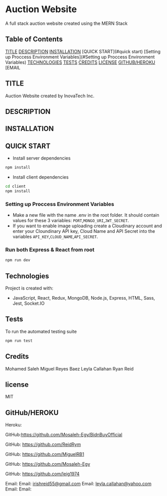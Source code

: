 # Auction Website

A full stack auction website created using the MERN Stack

<!-- ## Table of contents -->

<!-- - [Quick Start](#quick-start)
- [Technologies](#technologies)
- [Tests](#tests) -->


## Table of Contents
[TITLE](#title)
[DESCRIPTION](#description)
[INSTALLATION](#installation)
[QUICK START](#quick start)
[Setting up Proccess Environment Variables](#Setting up Proccess Environment Variables)
[TECHNOLOGIES](#technologies)
[TESTS](#tests)
[CREDITS](#credits)
[LICENSE](#license)
[GITHUB/HEROKU](#github/heroku)
[EMAIL[](#email)


## TITLE

Auction Website created by InovaTech Inc.

## DESCRIPTION


## INSTALLATION



## QUICK START

- Install server dependencies

```bash
npm install
```

- Install client dependencies

```bash
cd client
npm install
```

### Setting up Proccess Environment Variables

- Make a new file with the name .env in the root folder. It should contain values for these 3 variables: `PORT`,`MONGO_URI`,`JWT_SECRET`.
- If you want to enable image uploading create a Cloudinary account and enter your Cloundinary API key, Cloud Name and API Secret into the variables `API_KEY`,`CLOUD_NAME`,`API_SECRET`.

### Run both Express & React from root

```bash
npm run dev
```

## Technologies

Project is created with:

- JavaScript, React, Redux, MongoDB, Node.js, Express, HTML, Sass, Jest, Socket.IO

## Tests

To run the automated testing suite

```bash
npm run test
```

## Credits
Mohamed Saleh
Miguel Reyes Baez
Leyla Callahan
Ryan Reid


## license
MIT 


## GitHub/HEROKU
Heroku: 

GitHub:https://github.com/Mosaleh-Egy/BidnBuyOfficial

GitHub: https://github.com/ReidRym

GitHub: https://github.com/MiguelRB1

GitHub: https://github.com/Mosaleh-Egy

GitHub: https://github.com/leig1974

Email:
Email: irishreid55@gmail.com
Email: leyla.callahan@yahoo.com
Email: 
Email: 